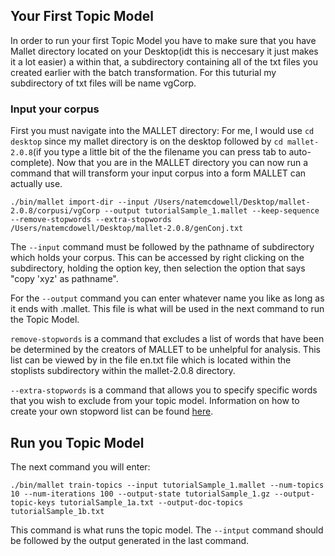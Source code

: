 ## Your First Topic Model

In order to run your first Topic Model you have to make sure that you have Mallet directory located on your Desktop(idt this 
is neccesary it just makes it a lot easier) a within that, a subdirectory containing all of the txt files you created earlier
with the batch transformation. For this tuturial my subdirectory of txt files will be name vgCorp.

### Input your corpus 

First you must navigate into the MALLET directory: For me, I would use `cd desktop` since my mallet directory is on the 
desktop followed by `cd mallet-2.0.8`(if you type a little bit of the the filename you can press tab to auto-complete).
Now that you are in the MALLET directory you can now run a command that will transform your input corpus into a form MALLET
can actually use. 
```
./bin/mallet import-dir --input /Users/natemcdowell/Desktop/mallet-2.0.8/corpusi/vgCorp --output tutorialSample_1.mallet --keep-sequence --remove-stopwords --extra-stopwords /Users/natemcdowell/Desktop/mallet-2.0.8/genConj.txt
```
The `--input` command must be followed by the pathname of subdirectory which holds your corpus. This can be accessed by right
clicking on the subdirectory, holding the option key, then selection the option that says "copy 'xyz' as pathname". 

For the `--output` command you can enter whatever name you like as long as it ends with .mallet. This file is what will be 
used in the next command to run the Topic Model. 

`remove-stopwords` is a command that excludes a list of words that have been be determined by the creators of MALLET to be 
unhelpful for analysis. This list can be viewed by in the file en.txt file which is located within the stoplists subdirectory
within the mallet-2.0.8 directory. 

`--extra-stopwords` is a command that allows you to specify specific words that you wish to exclude from your topic model. 
Information on how to create your own stopword list can be found [here](https://github.com/nmcdowell00/MALLET_tutorial/blob/master/stopwords.md).

## Run you Topic Model

The next command you will enter: 
```
./bin/mallet train-topics --input tutorialSample_1.mallet --num-topics 10 --num-iterations 100 --output-state tutorialSample_1.gz --output-topic-keys tutorialSample_1a.txt --output-doc-topics tutorialSample_1b.txt
```
This command is what runs the topic model. The `--intput` command should be followed by the output generated in the last command.


